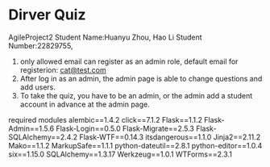 # Dirver Quiz
AgileProject2
Student Name:Huanyu Zhou, Hao Li
Student Number:22829755, 

1. only allowed email can register as an admin role, default email for registerion: cat@test.com
2. After log in as an admin, the admin page is able to change questions and add users.
3. To take the quiz, you have to be an admin, or the admin add a student account in advance at the admin page.

required modules
alembic==1.4.2
click==7.1.2
Flask==1.1.2
Flask-Admin==1.5.6
Flask-Login==0.5.0
Flask-Migrate==2.5.3
Flask-SQLAlchemy==2.4.2
Flask-WTF==0.14.3
itsdangerous==1.1.0
Jinja2==2.11.2
Mako==1.1.2
MarkupSafe==1.1.1
python-dateutil==2.8.1
python-editor==1.0.4
six==1.15.0
SQLAlchemy==1.3.17
Werkzeug==1.0.1
WTForms==2.3.1

